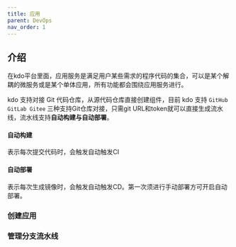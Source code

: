 ```yaml
---
title: 应用
parent: DevOps
nav_order: 1
---
```


## 介绍 
在kdo平台里面，应用服务是满足用户某些需求的程序代码的集合，可以是某个解耦的微服务或是某个单体应用，所有功能都会围绕应用服务进行。

kdo 支持对接 Git 代码仓库，从源代码仓库直接创建组件，目前 kdo 支持 `GitHub GitLab Gitee` 三种支持Git仓库对接，只需git URL和token就可以直接生成流水线，流水线支持**自动构建与自动部署**。

#### 自动构建

表示每次提交代码时，会触发自动触发CI

#### 自动部署

表示每次生成镜像时，会触发自动触发CD。第一次须进行手动部署方可开启自动部署。


### 创建应用


### 管理分支流水线